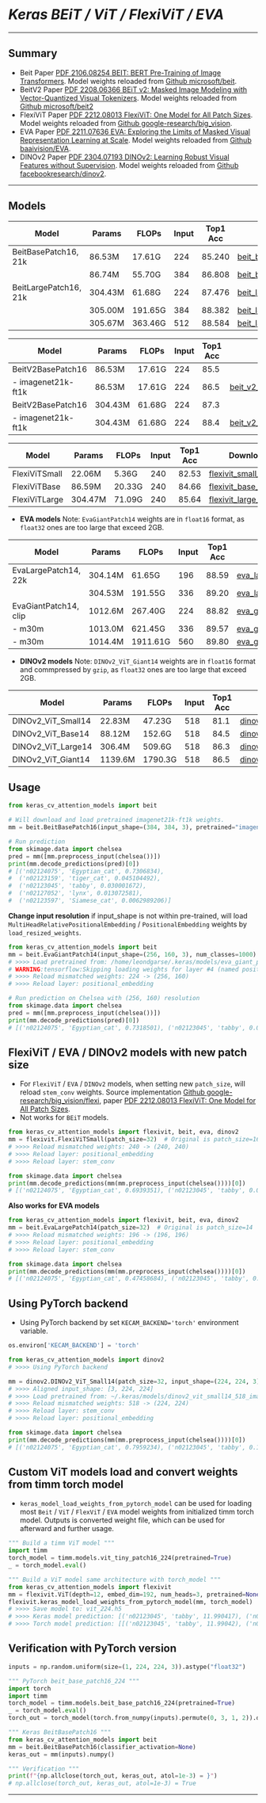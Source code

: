 # ___Keras BEiT / ViT / FlexiViT / EVA___
***

## Summary
  - Beit Paper [PDF 2106.08254 BEIT: BERT Pre-Training of Image Transformers](https://arxiv.org/pdf/2106.08254.pdf). Model weights reloaded from [Github microsoft/beit](https://github.com/microsoft/unilm/tree/master/beit).
  - BeitV2 Paper [PDF 2208.06366 BEiT v2: Masked Image Modeling with Vector-Quantized Visual Tokenizers](https://arxiv.org/pdf/2208.06366.pdf).  Model weights reloaded from [Github microsoft/beit2](https://github.com/microsoft/unilm/tree/master/beit2)
  - FlexiViT Paper [PDF 2212.08013 FlexiViT: One Model for All Patch Sizes](https://arxiv.org/pdf/2212.08013.pdf). Model weights reloaded from [Github google-research/big_vision](https://github.com/google-research/big_vision/tree/main/big_vision/configs/proj/flexivit).
  - EVA Paper [PDF 2211.07636 EVA: Exploring the Limits of Masked Visual Representation Learning at Scale](https://arxiv.org/pdf/2211.07636.pdf). Model weights reloaded from [Github baaivision/EVA](https://github.com/baaivision/EVA).
  - DINOv2 Paper [PDF 2304.07193 DINOv2: Learning Robust Visual Features without Supervision](https://arxiv.org/pdf/2304.07193.pdf). Model weights reloaded from [Github facebookresearch/dinov2](https://github.com/facebookresearch/dinov2).
***

## Models
  | Model                 | Params  | FLOPs   | Input | Top1 Acc | Download                         |
  | --------------------- | ------- | ------- | ----- | -------- | -------------------------------- |
  | BeitBasePatch16, 21k  | 86.53M  | 17.61G  | 224   | 85.240   | [beit_base_patch16_224.h5](https://github.com/leondgarse/keras_cv_attention_models/releases/download/beit/beit_base_patch16_224_imagenet21k-ft1k.h5)  |
  |                       | 86.74M  | 55.70G  | 384   | 86.808   | [beit_base_patch16_384.h5](https://github.com/leondgarse/keras_cv_attention_models/releases/download/beit/beit_base_patch16_384_imagenet21k-ft1k.h5)  |
  | BeitLargePatch16, 21k | 304.43M | 61.68G  | 224   | 87.476   | [beit_large_patch16_224.h5](https://github.com/leondgarse/keras_cv_attention_models/releases/download/beit/beit_large_patch16_224_imagenet21k-ft1k.h5) |
  |                       | 305.00M | 191.65G | 384   | 88.382   | [beit_large_patch16_384.h5](https://github.com/leondgarse/keras_cv_attention_models/releases/download/beit/beit_large_patch16_384_imagenet21k-ft1k.h5) |
  |                       | 305.67M | 363.46G | 512   | 88.584   | [beit_large_patch16_512.h5](https://github.com/leondgarse/keras_cv_attention_models/releases/download/beit/beit_large_patch16_512_imagenet21k-ft1k.h5) |

  | Model              | Params  | FLOPs  | Input | Top1 Acc | Download |
  | ------------------ | ------- | ------ | ----- | -------- | -------- |
  | BeitV2BasePatch16  | 86.53M  | 17.61G | 224   | 85.5     |          |
  | - imagenet21k-ft1k | 86.53M  | 17.61G | 224   | 86.5     | [beit_v2_base_patch16_224.h5](https://github.com/leondgarse/keras_cv_attention_models/releases/download/beit/beit_v2_base_patch16_224_imagenet21k-ft1k.h5)  |
  | BeitV2BasePatch16  | 304.43M | 61.68G | 224   | 87.3     |          |
  | - imagenet21k-ft1k | 304.43M | 61.68G | 224   | 88.4     | [beit_v2_large_patch16_224.h5](https://github.com/leondgarse/keras_cv_attention_models/releases/download/beit/beit_v2_large_patch16_224_imagenet21k-ft1k.h5)  |

  | Model         | Params  | FLOPs  | Input | Top1 Acc | Download |
  | ------------- | ------- | ------ | ----- | -------- | -------- |
  | FlexiViTSmall | 22.06M  | 5.36G  | 240   | 82.53    | [flexivit_small_240.h5](https://github.com/leondgarse/keras_cv_attention_models/releases/download/beit/flexivit_small_240_imagenet.h5) |
  | FlexiViTBase  | 86.59M  | 20.33G | 240   | 84.66    | [flexivit_base_240.h5](https://github.com/leondgarse/keras_cv_attention_models/releases/download/beit/flexivit_base_240_imagenet.h5) |
  | FlexiViTLarge | 304.47M | 71.09G | 240   | 85.64    | [flexivit_large_240.h5](https://github.com/leondgarse/keras_cv_attention_models/releases/download/beit/flexivit_large_240_imagenet.h5) |

  - **EVA models** Note: `EvaGiantPatch14` weights are in `float16` format, as `float32` ones are too large that exceed 2GB.

  | Model                 | Params  | FLOPs    | Input | Top1 Acc | Download |
  | --------------------- | ------- | -------- | ----- | -------- | -------- |
  | EvaLargePatch14, 22k  | 304.14M | 61.65G   | 196   | 88.59    | [eva_large_patch14_196.h5](https://github.com/leondgarse/keras_cv_attention_models/releases/download/beit/eva_large_patch14_196_imagenet21k-ft1k.h5) |
  |                       | 304.53M | 191.55G  | 336   | 89.20    | [eva_large_patch14_336.h5](https://github.com/leondgarse/keras_cv_attention_models/releases/download/beit/eva_large_patch14_336_imagenet21k-ft1k.h5) |
  | EvaGiantPatch14, clip | 1012.6M | 267.40G  | 224   | 88.82    | [eva_giant_patch14_224.h5](https://github.com/leondgarse/keras_cv_attention_models/releases/download/beit/eva_giant_patch14_224_imagenet21k-ft1k.h5) |
  | - m30m                | 1013.0M | 621.45G  | 336   | 89.57    | [eva_giant_patch14_336.h5](https://github.com/leondgarse/keras_cv_attention_models/releases/download/beit/eva_giant_patch14_336_imagenet21k-ft1k.h5) |
  | - m30m                | 1014.4M | 1911.61G | 560   | 89.80    | [eva_giant_patch14_560.h5](https://github.com/leondgarse/keras_cv_attention_models/releases/download/beit/eva_giant_patch14_560_imagenet21k-ft1k.h5) |

  - **DINOv2 models** Note: `DINOv2_ViT_Giant14` weights are in `float16` format and commpressed by `gzip`, as `float32` ones are too large that exceed 2GB.

  | Model              | Params  | FLOPs   | Input | Top1 Acc | Download |
  | ------------------ | ------- | ------- | ----- | -------- | -------- |
  | DINOv2_ViT_Small14 | 22.83M  | 47.23G  | 518   | 81.1     | [dinov2_vit_small14.h5](https://github.com/leondgarse/keras_cv_attention_models/releases/download/beit/dinov2_vit_small14_518_imagenet.h5) |
  | DINOv2_ViT_Base14  | 88.12M  | 152.6G  | 518   | 84.5     | [dinov2_vit_base14.h5](https://github.com/leondgarse/keras_cv_attention_models/releases/download/beit/dinov2_vit_base14_518_imagenet.h5) |
  | DINOv2_ViT_Large14 | 306.4M  | 509.6G  | 518   | 86.3     | [dinov2_vit_large14.h5](https://github.com/leondgarse/keras_cv_attention_models/releases/download/beit/dinov2_vit_large14_518_imagenet.h5) |
  | DINOv2_ViT_Giant14 | 1139.6M | 1790.3G | 518   | 86.5     | [dinov2_vit_giant14.h5](https://github.com/leondgarse/keras_cv_attention_models/releases/download/beit/dinov2_vit_giant14_518_imagenet.h5) |
## Usage
  ```py
  from keras_cv_attention_models import beit

  # Will download and load pretrained imagenet21k-ft1k weights.
  mm = beit.BeitBasePatch16(input_shape=(384, 384, 3), pretrained="imagenet21k-ft1k")

  # Run prediction
  from skimage.data import chelsea
  pred = mm([mm.preprocess_input(chelsea())])
  print(mm.decode_predictions(pred)[0])
  # [('n02124075', 'Egyptian_cat', 0.7306834),
  #  ('n02123159', 'tiger_cat', 0.045104492),
  #  ('n02123045', 'tabby', 0.030001672),
  #  ('n02127052', 'lynx', 0.013072581),
  #  ('n02123597', 'Siamese_cat', 0.0062989206)]
  ```
  **Change input resolution** if input_shape is not within pre-trained, will load `MultiHeadRelativePositionalEmbedding` / `PositionalEmbedding` weights by `load_resized_weights`.
  ```py
  from keras_cv_attention_models import beit
  mm = beit.EvaGiantPatch14(input_shape=(256, 160, 3), num_classes=1000)
  # >>>> Load pretrained from: /home/leondgarse/.keras/models/eva_giant_patch14_224_imagenet21k-ft1k.h5
  # WARNING:tensorflow:Skipping loading weights for layer #4 (named positional_embedding) due to mismatch in shape ...
  # >>>> Reload mismatched weights: 224 -> (256, 160)
  # >>>> Reload layer: positional_embedding

  # Run prediction on Chelsea with (256, 160) resolution
  from skimage.data import chelsea
  pred = mm([mm.preprocess_input(chelsea())])
  print(mm.decode_predictions(pred)[0])
  # [('n02124075', 'Egyptian_cat', 0.7318501), ('n02123045', 'tabby', 0.021020193), ...]
  ```
## FlexiViT / EVA / DINOv2 models with new patch size
  - For `FlexiViT` / `EVA` / `DINOv2` models, when setting new `patch_size`, will reload `stem_conv` weights. Source implementation [Github google-research/big_vision/flexi](https://github.com/google-research/big_vision/blob/main/big_vision/models/proj/flexi/vit.py#L30), paper [PDF 2212.08013 FlexiViT: One Model for All Patch Sizes](https://arxiv.org/pdf/2212.08013.pdf).
  - Not works for `BEiT` models.
  ```py
  from keras_cv_attention_models import flexivit, beit, eva, dinov2
  mm = flexivit.FlexiViTSmall(patch_size=32)  # Original is patch_size=16
  # >>>> Reload mismatched weights: 240 -> (240, 240)
  # >>>> Reload layer: positional_embedding
  # >>>> Reload layer: stem_conv

  from skimage.data import chelsea
  print(mm.decode_predictions(mm(mm.preprocess_input(chelsea())))[0])
  # [('n02124075', 'Egyptian_cat', 0.6939351), ('n02123045', 'tabby', 0.033506528), ...]
  ```
  **Also works for EVA models**
  ```py
  from keras_cv_attention_models import flexivit, beit, eva, dinov2
  mm = beit.EvaLargePatch14(patch_size=32)  # Original is patch_size=14
  # >>>> Reload mismatched weights: 196 -> (196, 196)
  # >>>> Reload layer: positional_embedding
  # >>>> Reload layer: stem_conv

  from skimage.data import chelsea
  print(mm.decode_predictions(mm(mm.preprocess_input(chelsea())))[0])
  # [('n02124075', 'Egyptian_cat', 0.47458684), ('n02123045', 'tabby', 0.04412323), ...]
  ```
## Using PyTorch backend
  - Using PyTorch backend by set `KECAM_BACKEND='torch'` environment variable.
  ```py
  os.environ['KECAM_BACKEND'] = 'torch'

  from keras_cv_attention_models import dinov2
  # >>>> Using PyTorch backend

  mm = dinov2.DINOv2_ViT_Small14(patch_size=32, input_shape=(224, 224, 3))  # Original is patch_size=14
  # >>>> Aligned input_shape: [3, 224, 224]
  # >>>> Load pretrained from: ~/.keras/models/dinov2_vit_small14_518_imagenet.h5
  # >>>> Reload mismatched weights: 518 -> (224, 224)
  # >>>> Reload layer: stem_conv
  # >>>> Reload layer: positional_embedding

  from skimage.data import chelsea
  print(mm.decode_predictions(mm(mm.preprocess_input(chelsea())))[0])
  # [('n02124075', 'Egyptian_cat', 0.7959234), ('n02123045', 'tabby', 0.12575167), ...]
  ```
## Custom ViT models load and convert weights from timm torch model
  - `keras_model_load_weights_from_pytorch_model` can be used for loading most `Beit` / `ViT` / `FlexViT` / `EVA` model weights from initialized timm torch model. Outputs is converted weight file, which can be used for afterward and further usage.
  ```py
  """ Build a timm ViT model """
  import timm
  torch_model = timm.models.vit_tiny_patch16_224(pretrained=True)
  _ = torch_model.eval()

  """ Build a ViT model same architecture with torch_model """
  from keras_cv_attention_models import flexivit
  mm = flexivit.ViT(depth=12, embed_dim=192, num_heads=3, pretrained=None, classifier_activation=None)
  flexivit.keras_model_load_weights_from_pytorch_model(mm, torch_model)
  # >>>> Save model to: vit_224.h5
  # >>>> Keras model prediction: [('n02123045', 'tabby', 11.990417), ('n02123159', 'tiger_cat', 11.630723), ...]
  # >>>> Torch model prediction: [[('n02123045', 'tabby', 11.99042), ('n02123159', 'tiger_cat', 11.630725), ...]
  ```
## Verification with PyTorch version
  ```py
  inputs = np.random.uniform(size=(1, 224, 224, 3)).astype("float32")

  """ PyTorch beit_base_patch16_224 """
  import torch
  import timm
  torch_model = timm.models.beit_base_patch16_224(pretrained=True)
  _ = torch_model.eval()
  torch_out = torch_model(torch.from_numpy(inputs).permute(0, 3, 1, 2)).detach().numpy()

  """ Keras BeitBasePatch16 """
  from keras_cv_attention_models import beit
  mm = beit.BeitBasePatch16(classifier_activation=None)
  keras_out = mm(inputs).numpy()

  """ Verification """
  print(f"{np.allclose(torch_out, keras_out, atol=1e-3) = }")
  # np.allclose(torch_out, keras_out, atol=1e-3) = True
  ```
***
